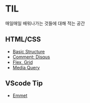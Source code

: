 # TIL
매일매일 배워나가는 것들에 대해 적는 공간

## HTML/CSS
- [Basic Structure](https://github.com/DAUN3046/TIL/blob/main/list/Basic%20Structure.md)
- [Comment: Disqus](https://github.com/DAUN3046/TIL/blob/main/list/Comment:%20Disqus.md)
- [Flex, Grid]()
- [Media Query](https://github.com/DAUN3046/TIL/blob/main/list/Media%20Query.md)


## VScode Tip
- [Emmet](https://github.com/DAUN3046/TIL/blob/main/list/Emmet.md)
